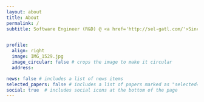 ```yaml
---
layout: about
title: About
permalink: /
subtitle: Software Engineer (R&D) @ <a href='http://sel-gatl.com/'>Sincos ATL</a> · Previously: Junior Software Engineer @ <a href='https://www.spectrum-bd.com/'>Spectrum ECL</a>


profile:
  align: right
  image: IMG_1529.jpg
  image_circular: false # crops the image to make it circular
  address:

news: false # includes a list of news items
selected_papers: false # includes a list of papers marked as "selected={true}"
social: true  # includes social icons at the bottom of the page
---
```


<!-- Write your biography here. Tell the world about yourself. Link to your favorite [subreddit](http://reddit.com). You can put a picture in, too. The code is already in, just name your picture `prof_pic.jpg` and put it in the `img/` folder.

Put your address / P.O. box / other info right below your picture. You can also disable any these elements by editing `profile` property of the YAML header of your `_pages/about.md`. Edit `_bibliography/papers.bib` and Jekyll will render your [publications page](/al-folio/publications/) automatically.

Link to your social media connections, too. This theme is set up to use [Font Awesome icons](http://fortawesome.github.io/Font-Awesome/) and [Academicons](https://jpswalsh.github.io/academicons/), like the ones below. Add your Facebook, Twitter, LinkedIn, Google Scholar, or just disable all of them. -->
